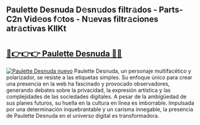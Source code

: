 ## Paulette Desnuda D𝚎sn𝚞dos filtr𝚊dos - Parts-C2n Vid𝚎os f𝚘tos - N𝚞evas filtr𝚊ciones atr𝚊ctivas KIlKt

# <h2><a href="http://mbbdf7x.tromn.icu/?c=Paulette+Desnuda">🔗👉👉👉 Paulette Desnuda 🔗🔗</a></h2>

[![Paulette Desnuda nuevo](https://i.imgur.com/pEAQMta.gif)](http://mbbdf7x.tromn.icu/?c=Paulette+Desnuda)
Paulette Desnuda, un personaje multifacético y polarizador, se resiste a las etiquetas simples. Su enfoque único para crear una presencia en la web ha fascinado y provocado observadores, generando debates sobre la privacidad, la expresión artística y las complejidades de las sociedades digitales. A pesar de la ambigüedad de sus planes futuros, su huella en la cultura en línea es imborrable. Impulsada por una determinación inquebrantable y un carisma innegable, la presencia de Paulette Desnuda en el universo digital es transformadora.

